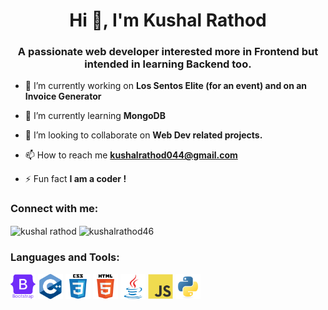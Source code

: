 <h1 align="center">Hi 👋, I'm Kushal Rathod</h1>
<h3 align="center">A passionate web developer interested more in Frontend but intended in learning Backend too.</h3>

- 🔭 I’m currently working on **Los Sentos Elite (for an event) and on an Invoice Generator**

- 🌱 I’m currently learning **MongoDB**

- 👯 I’m looking to collaborate on **Web Dev related projects.**

- 📫 How to reach me **kushalrathod044@gmail.com**

- ⚡ Fun fact **I am a coder !**

<h3 align="left">Connect with me:</h3>
<p align="left">
<a href="https://linkedin.com/in/kushal rathod" target="blank" style="text-decoration: none; border: none;"><img align="center" src="https://raw.githubusercontent.com/rahuldkjain/github-profile-readme-generator/master/src/images/icons/Social/linked-in-alt.svg" alt="kushal rathod" height="30" width="40" style="text-decoration: none; border: none;" /></a>
<a href="https://instagram.com/kushalrathod46" target="blank" style="text-decoration: none; border: none;"><img align="center" src="https://raw.githubusercontent.com/rahuldkjain/github-profile-readme-generator/master/src/images/icons/Social/instagram.svg" alt="kushalrathod46" height="30" width="40" style="text-decoration: none; border: none;" /></a>
</p>

<h3 align="left">Languages and Tools:</h3>
<p align="left">
  <a href="https://getbootstrap.com" target="_blank" rel="noreferrer" style="text-decoration: none; border: none;">
    <img src="https://raw.githubusercontent.com/devicons/devicon/master/icons/bootstrap/bootstrap-plain-wordmark.svg" alt="bootstrap" width="40" height="40" style="text-decoration: none; border: none;" />
  </a>
  <a href="https://www.w3schools.com/cpp/" target="_blank" rel="noreferrer" style="text-decoration: none; border: none;">
    <img src="https://raw.githubusercontent.com/devicons/devicon/master/icons/cplusplus/cplusplus-original.svg" alt="cplusplus" width="40" height="40" style="text-decoration: none; border: none;" />
  </a>
  <a href="https://www.w3schools.com/css/" target="_blank" rel="noreferrer" style="text-decoration: none; border: none;">
    <img src="https://raw.githubusercontent.com/devicons/devicon/master/icons/css3/css3-original-wordmark.svg" alt="css3" width="40" height="40" style="text-decoration: none; border: none;" />
  </a>
  <a href="https://www.w3.org/html/" target="_blank" rel="noreferrer" style="text-decoration: none; border: none;">
    <img src="https://raw.githubusercontent.com/devicons/devicon/master/icons/html5/html5-original-wordmark.svg" alt="html5" width="40" height="40" style="text-decoration: none; border: none;" />
  </a>
  <a href="https://www.java.com" target="_blank" rel="noreferrer" style="text-decoration: none; border: none;">
    <img src="https://raw.githubusercontent.com/devicons/devicon/master/icons/java/java-original.svg" alt="java" width="40" height="40" style="text-decoration: none; border: none;" />
  </a>
  <a href="https://developer.mozilla.org/en-US/docs/Web/JavaScript" target="_blank" rel="noreferrer" style="text-decoration: none; border: none;">
    <img src="https://raw.githubusercontent.com/devicons/devicon/master/icons/javascript/javascript-original.svg" alt="javascript" width="40" height="40" style="text-decoration: none; border: none;" />
  </a>
  <a href="https://www.python.org" target="_blank" rel="noreferrer" style="text-decoration: none; border: none;">
    <img src="https://raw.githubusercontent.com/devicons/devicon/master/icons/python/python-original.svg" alt="python" width="40" height="40" style="text-decoration: none; border: none;" />
  </a>
</p>
